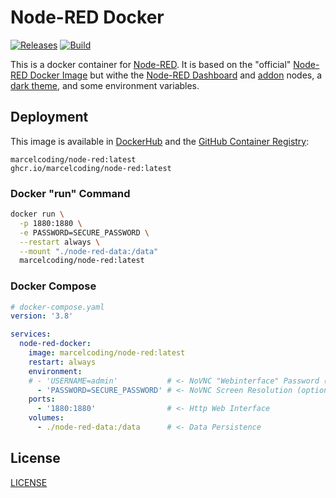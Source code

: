 # Node-RED Docker

[![Releases](https://img.shields.io/github/v/tag/MarcelCoding/node-red-docker?label=latest%20version&style=flat-square)](https://github.com/marcelcoding/node-red-docker/releases)
[![Build](https://img.shields.io/github/workflow/status/MarcelCoding/node-red-docker/CI?label=CI&style=flat-square)](https://github.com/marcelcoding/node-red-docker/actions)

This is a docker container for [Node-RED](https://nodered.org/). It is based on the
"official" [Node-RED Docker Image](https://github.com/node-red/node-red-docker/) but withe
the [Node-RED Dashboard](https://github.com/node-red/node-red-dashboard)
and [addon](https://github.com/node-red/node-red-ui-nodes/) nodes,
a [dark theme](https://github.com/node-red-contrib-themes/solarized-dark-grey), and some environment variables.

## Deployment

This image is available in [DockerHub](https://hub.docker.com/r/marcelcoding/node-red) and the
[GitHub Container Registry](https://github.com/users/MarcelCoding/packages/container/package/node-red):

```
marcelcoding/node-red:latest
ghcr.io/marcelcoding/node-red:latest
```

### Docker "run" Command

```bash
docker run \
  -p 1880:1880 \
  -e PASSWORD=SECURE_PASSWORD \
  --restart always \
  --mount "./node-red-data:/data"
  marcelcoding/node-red:latest
```

### Docker Compose

````yaml
# docker-compose.yaml
version: '3.8'

services:
  node-red-docker:
    image: marcelcoding/node-red:latest
    restart: always
    environment:
    # - 'USERNAME=admin'           # <- NoVNC "Webinterface" Password (optional)
      - 'PASSWORD=SECURE_PASSWORD' # <- NoVNC Screen Resolution (optional, default: "admin")
    ports:
      - '1880:1880'                # <- Http Web Interface
    volumes:
      - ./node-red-data:/data      # <- Data Persistence
````

## License

[LICENSE](LICENSE)
